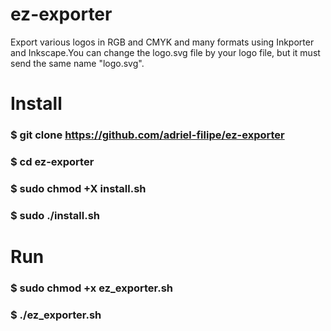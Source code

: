 # ez-exporter
Export various logos in RGB and CMYK and many formats using Inkporter and Inkscape.You can change the logo.svg file by your logo file, but it must send the same name "logo.svg".

# Install

### $ git clone https://github.com/adriel-filipe/ez-exporter
### $ cd ez-exporter
### $ sudo chmod +X install.sh
### $ sudo ./install.sh

# Run
### $ sudo chmod +x ez_exporter.sh
### $ ./ez_exporter.sh
